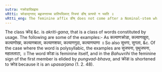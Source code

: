 ```yaml
---
sutra: नक्रोडादिबह्वचः
vRtti: क्रोडाद्यन्ताद् बह्वजन्ताच्च प्रातिपदिकात् स्त्रियां ङीष् प्रत्ययो न भवति ॥
vRtti_eng: The feminine affix ङीष् does not come after a Nominal-stem which denoting a part of the body, belongs to the class क्रोडा 'the flank &c, of a horse', nor when the word is a stem of more than two syllables.
---
```

The class क्रोड् &c. is _akriti_-_gana_, that is a class of words constituted by usage. The following are some of the examples:- As कल्याणक्रोडा, कल्याणखुरा, कल्याणोखा, कल्याणबाला, कल्याणशफा, कल्याणगुदा, कल्याणघाणा ॥ So also सुभगा, सुगला, &c. Of the case where the word is polysyllabic, the examples are सुजघना, पृथुजघना, महाललाटा, ॥ The word कोडा is feminine itself, and in the _Bahuvrihi_ the feminine sign of the first member is elided by _pungvad_-_bhava_, and क्रोडा is shortened to क्रोड because it is an _upasarjana_ (1. 2. 48).
